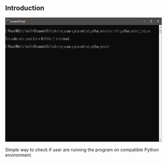 ## Introduction

<p align = "center">
  <img src = "https://raw.githubusercontent.com/hafiz-kamilin/miscellaneous_python_program/master/check_python_version/example.png" width = "700" height = "400"/>
</p>

Simple way to check if user are running the program on compatible Python environment.
